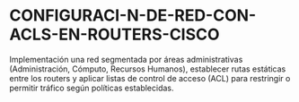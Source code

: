 # CONFIGURACI-N-DE-RED-CON-ACLS-EN-ROUTERS-CISCO
Implementación una red segmentada por áreas administrativas (Administración, Cómputo, Recursos Humanos), establecer rutas estáticas entre los routers y aplicar listas de control de acceso (ACL) para restringir o permitir tráfico según políticas establecidas.
